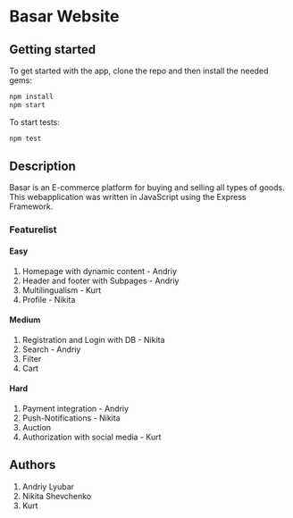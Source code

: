 # Basar Website

## Getting started

To get started with the app, clone the repo and
then install the needed gems:

```bash
npm install
npm start
```

To start tests:

```bash
npm test
```

## Description

Basar is an E-commerce platform for buying and selling all types of goods. This webapplication was written in JavaScript using the Express Framework.

### Featurelist

#### Easy

1. Homepage with dynamic content - Andriy
2. Header and footer with Subpages - Andriy
3. Multilingualism - Kurt
4. Profile - Nikita

#### Medium

1. Registration and Login with DB - Nikita
2. Search - Andriy
3. Filter
4. Cart

#### Hard

1. Payment integration - Andriy
2. Push-Notifications - Nikita
3. Auction
4. Authorization with social media - Kurt

## Authors

1. Andriy Lyubar
2. Nikita Shevchenko
3. Kurt
